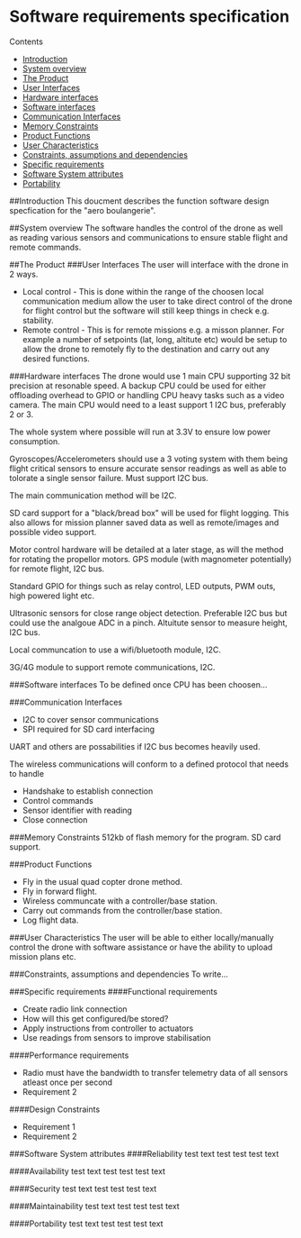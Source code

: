 # Software requirements specification

Contents
- [Introduction](https://github.com/FlyingBaguette/aero-boulangerie/blob/master/docs/requirement-specs/Software-requirements-specification.md#introduction)
- [System overview](https://github.com/FlyingBaguette/aero-boulangerie/blob/master/docs/requirement-specs/Software-requirements-specification.md#system-overview)
- [The Product](https://github.com/FlyingBaguette/aero-boulangerie/blob/master/docs/requirement-specs/Software-requirements-specification.md#the-product)
- [User Interfaces](https://github.com/FlyingBaguette/aero-boulangerie/blob/master/docs/requirement-specs/Software-requirements-specification.md#user-interfaces)
- [Hardware interfaces](https://github.com/FlyingBaguette/aero-boulangerie/blob/master/docs/requirement-specs/Software-requirements-specification.md#hardware-interfaces)
- [Software interfaces](https://github.com/FlyingBaguette/aero-boulangerie/blob/master/docs/requirement-specs/Software-requirements-specification.md#software-interfaces)
- [Communication Interfaces](https://github.com/FlyingBaguette/aero-boulangerie/blob/master/docs/requirement-specs/Software-requirements-specification.md#communication-interfaces)
- [Memory Constraints](https://github.com/FlyingBaguette/aero-boulangerie/blob/master/docs/requirement-specs/Software-requirements-specification.md#memory-constraints)
- [Product Functions](https://github.com/FlyingBaguette/aero-boulangerie/blob/master/docs/requirement-specs/Software-requirements-specification.md#product-functions)
- [User Characteristics](https://github.com/FlyingBaguette/aero-boulangerie/blob/master/docs/requirement-specs/Software-requirements-specification.md#user-characteristics)
- [Constraints, assumptions and dependencies](https://github.com/FlyingBaguette/aero-boulangerie/blob/master/docs/requirement-specs/Software-requirements-specification.md#constraints,-assumptions-and-dependencies)
- [Specific requirements](https://github.com/FlyingBaguette/aero-boulangerie/blob/master/docs/requirement-specs/Software-requirements-specification.md#specific-requirements)
- [Software System attributes](https://github.com/FlyingBaguette/aero-boulangerie/blob/master/docs/requirement-specs/Software-requirements-specification.md#software-system-attributes)
- [Portability](https://github.com/FlyingBaguette/aero-boulangerie/blob/master/docs/requirement-specs/Software-requirements-specification.md#portability)

##Introduction
This doucment describes the function software design specfication for the "aero boulangerie".

##System overview
The software handles the control of the drone as well as reading various sensors and communications to ensure stable flight and remote commands.

##The Product
###User Interfaces
The user will interface with the drone in 2 ways.
* Local control - This is done within the range of the choosen local communication medium allow the user to take direct control of the drone for flight control but the software will still keep things in check e.g. stability.
* Remote control - This is for remote missions e.g. a misson planner. For example a number of setpoints (lat, long, altitute etc) would be setup to allow the drone to remotely fly to the destination and carry out any desired functions.

###Hardware interfaces
The drone would use 1 main CPU supporting 32 bit precision at resonable speed. A backup CPU could be used for either offloading overhead to GPIO or handling CPU heavy tasks such as a video camera. The main CPU would need to a least support 1 I2C bus, preferably 2 or 3.

The whole system where possible will run at 3.3V to ensure low power consumption.

Gyroscopes/Accelerometers should use a 3 voting system with them being flight critical sensors to ensure accurate sensor readings as well as able to tolorate a single sensor failure. Must support I2C bus.

The main communication method will be I2C.

SD card support for a "black/bread box" will be used for flight logging. This also allows for mission planner saved data as well as remote/images and possible video support.

Motor control hardware will be detailed at a later stage, as will the method for rotating the propellor motors.
GPS module (with magnometer potentially) for remote flight, I2C bus.

Standard GPIO for things such as relay control, LED outputs, PWM outs, high powered light etc.

Ultrasonic sensors for close range object detection. Preferable I2C bus but could use the analgoue ADC in a pinch.
Altuitute sensor to measure height, I2C bus.

Local communcation to use a wifi/bluetooth module, I2C.

3G/4G module to support remote communications, I2C.


###Software interfaces
To be defined once CPU has been choosen...

###Communication Interfaces
- I2C to cover sensor communications
- SPI required for SD card interfacing

UART and others are possabilities if I2C bus becomes heavily used.

The  wireless communications will conform to a defined protocol that needs to handle
- Handshake to establish connection
- Control commands
- Sensor identifier with reading
- Close connection


###Memory Constraints
512kb of flash memory for the program.
SD card support.

###Product Functions
* Fly in the usual quad copter drone method.
* Fly in forward flight.
* Wireless communcate with a controller/base station.
* Carry out commands from the controller/base station.
* Log flight data.

###User Characteristics
The user will be able to either locally/manually control the drone with software assistance or have the ability to upload mission plans etc.

###Constraints, assumptions and dependencies
To write...

###Specific requirements
####Functional requirements
* Create radio link connection
 * How will this get configured/be stored?
* Apply instructions from controller to actuators 
* Use readings from sensors to improve stabilisation

####Performance requirements
* Radio must have the bandwidth to transfer telemetry data of all sensors atleast once per second 
* Requirement 2

####Design Constraints
* Requirement 1
* Requirement 2

###Software System attributes
####Reliability
test text test test test text

####Availability
test text test test test text

####Security
test text test test test text

####Maintainability
test text test test test text

####Portability
test text test test test text
